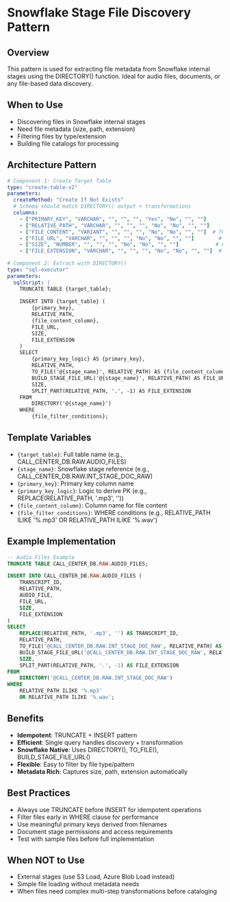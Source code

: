 # Snowflake Stage File Discovery Pattern

## Overview
This pattern is used for extracting file metadata from Snowflake internal stages using the DIRECTORY() function. Ideal for audio files, documents, or any file-based data discovery.

## When to Use
- Discovering files in Snowflake internal stages
- Need file metadata (size, path, extension)
- Filtering files by type/extension
- Building file catalogs for processing

## Architecture Pattern

```yaml
# Component 1: Create Target Table
type: "create-table-v2"
parameters:
  createMethod: "Create If Not Exists"
  # Schema should match DIRECTORY() output + transformations
  columns:
    - ["PRIMARY_KEY", "VARCHAR", "", "", "", "Yes", "No", "", ""]
    - ["RELATIVE_PATH", "VARCHAR", "", "", "", "No", "No", "", ""]
    - ["FILE_CONTENT", "VARIANT", "", "", "", "No", "No", "", ""]  # TO_FILE() result
    - ["FILE_URL", "VARCHAR", "", "", "", "No", "No", "", ""]        # BUILD_STAGE_FILE_URL() result
    - ["SIZE", "NUMBER", "", "", "", "No", "No", "", ""]            # From DIRECTORY()
    - ["FILE_EXTENSION", "VARCHAR", "", "", "", "No", "No", "", ""]  # SPLIT_PART() result

# Component 2: Extract with DIRECTORY()
type: "sql-executor"
parameters:
  sqlScript: |
    TRUNCATE TABLE {target_table};
    
    INSERT INTO {target_table} (
        {primary_key},
        RELATIVE_PATH,
        {file_content_column},
        FILE_URL,
        SIZE,
        FILE_EXTENSION
    )
    SELECT 
        {primary_key_logic} AS {primary_key},
        RELATIVE_PATH,
        TO_FILE('@{stage_name}', RELATIVE_PATH) AS {file_content_column},
        BUILD_STAGE_FILE_URL('@{stage_name}', RELATIVE_PATH) AS FILE_URL,
        SIZE,
        SPLIT_PART(RELATIVE_PATH, '.', -1) AS FILE_EXTENSION
    FROM 
        DIRECTORY('@{stage_name}')
    WHERE 
        {file_filter_conditions};
```

## Template Variables
- `{target_table}`: Full table name (e.g., CALL_CENTER_DB.RAW.AUDIO_FILES)
- `{stage_name}`: Snowflake stage reference (e.g., CALL_CENTER_DB.RAW.INT_STAGE_DOC_RAW)
- `{primary_key}`: Primary key column name
- `{primary_key_logic}`: Logic to derive PK (e.g., REPLACE(RELATIVE_PATH, '.mp3', ''))
- `{file_content_column}`: Column name for file content
- `{file_filter_conditions}`: WHERE conditions (e.g., RELATIVE_PATH ILIKE '%.mp3' OR RELATIVE_PATH ILIKE '%.wav')

## Example Implementation
```sql
-- Audio Files Example
TRUNCATE TABLE CALL_CENTER_DB.RAW.AUDIO_FILES;

INSERT INTO CALL_CENTER_DB.RAW.AUDIO_FILES (
    TRANSCRIPT_ID,
    RELATIVE_PATH,
    AUDIO_FILE,
    FILE_URL,
    SIZE,
    FILE_EXTENSION
)
SELECT 
    REPLACE(RELATIVE_PATH, '.mp3', '') AS TRANSCRIPT_ID,
    RELATIVE_PATH,
    TO_FILE('@CALL_CENTER_DB.RAW.INT_STAGE_DOC_RAW', RELATIVE_PATH) AS AUDIO_FILE,
    BUILD_STAGE_FILE_URL('@CALL_CENTER_DB.RAW.INT_STAGE_DOC_RAW', RELATIVE_PATH) AS FILE_URL,
    SIZE,
    SPLIT_PART(RELATIVE_PATH, '.', -1) AS FILE_EXTENSION
FROM 
    DIRECTORY('@CALL_CENTER_DB.RAW.INT_STAGE_DOC_RAW')
WHERE 
    RELATIVE_PATH ILIKE '%.mp3' 
    OR RELATIVE_PATH ILIKE '%.wav';
```

## Benefits
- **Idempotent**: TRUNCATE + INSERT pattern
- **Efficient**: Single query handles discovery + transformation
- **Snowflake Native**: Uses DIRECTORY(), TO_FILE(), BUILD_STAGE_FILE_URL()
- **Flexible**: Easy to filter by file type/pattern
- **Metadata Rich**: Captures size, path, extension automatically

## Best Practices
- Always use TRUNCATE before INSERT for idempotent operations
- Filter files early in WHERE clause for performance
- Use meaningful primary keys derived from filenames
- Document stage permissions and access requirements
- Test with sample files before full implementation

## When NOT to Use
- External stages (use S3 Load, Azure Blob Load instead)
- Simple file loading without metadata needs
- When files need complex multi-step transformations before cataloging
